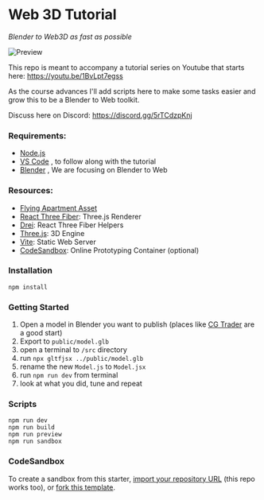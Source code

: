 # Web 3D Tutorial

_Blender to Web3D as fast as possible_

![Preview](/public/preview.png)

This repo is meant to accompany a tutorial series on Youtube that starts here: https://youtu.be/1BvLpt7egss

As the course advances I'll add scripts here to make some tasks easier and grow this to be a Blender to Web toolkit.

Discuss here on Discord: https://discord.gg/5rTCdzpKnj

### Requirements:

- [Node.js](https://nodejs.org/en/download/)
- [VS Code](https://code.visualstudio.com/download) , to follow along with the tutorial
- [Blender](https://www.blender.org/download/) , We are focusing on Blender to Web
### Resources:

- [Flying Apartment Asset](https://www.cgtrader.com/3d-models/exterior/cityscape/cyberpunk-flying-apartment)
- [React Three Fiber](https://docs.pmnd.rs/react-three-fiber/): Three.js Renderer
- [Drei](https://github.com/pmndrs/drei): React Three Fiber Helpers
- [Three.js](https://threejs.org/docs/index.html#manual/en/introduction/Creating-a-scene): 3D Engine
- [Vite](https://vitejs.dev/guide/): Static Web Server
- [CodeSandbox](https://codesandbox.io/docs/configuration): Online Prototyping Container (optional)

### Installation

```
npm install
```

### Getting Started

1. Open a model in Blender you want to publish (places like [CG Trader](https://www.cgtrader.com/) are a good start)
2. Export to `public/model.glb`
3. open a terminal to `/src` directory
4. run `npx gltfjsx ../public/model.glb`
5. rename the new `Model.js` to `Model.jsx`
6. run `npm run dev` from terminal
7. look at what you did, tune and repeat
### Scripts

```
npm run dev
npm run build
npm run preview
npm run sandbox
```
### CodeSandbox
To create a sandbox from this starter, [import your repository URL](https://codesandbox.io/dashboard/repositories) (this repo works too), or [fork this template](https://codesandbox.io/s/react-three-fiber-vite-starter-r1tgld).
